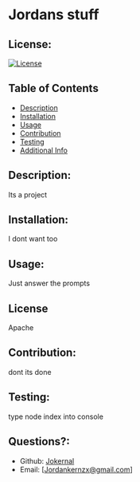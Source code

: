 # Jordans stuff
  ## License:
  [![License](https://img.shields.io/badge/License-Apache-blue.svg)](https://opensource.org/licenses/Apache)
  ## Table of Contents
  - [Description](#description)
  - [Installation](#installation)
  - [Usage](#usage)
  - [Contribution](#contribution)
  - [Testing](#testing)
  - [Additional Info](#additional-info)

  ## Description:
  Its a project
  ## Installation:
  I dont want too
  ## Usage:
  Just answer the prompts
  ## License
  Apache
  ## Contribution:
  dont its done
  ## Testing: 
  type node index into console
  ## Questions?:
  - Github: [Jokernal](http://github.com/Jokernal)
  - Email: [Jordankernzx@gmail.com]
